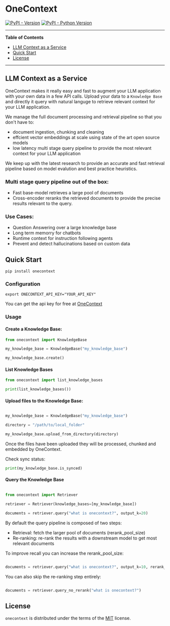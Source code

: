 # OneContext

[![PyPI - Version](https://img.shields.io/pypi/v/onecontext.svg)](https://pypi.org/project/onecontext)
[![PyPI - Python Version](https://img.shields.io/pypi/pyversions/onecontext.svg)](https://pypi.org/project/onecontext)

-----
**Table of Contents**
- [LLM Context as a Service](#llm-context-as-a-service)
- [Quick Start](#quick-start)
- [License](#license)

-----

## LLM Context as a Service

OneContext makes it really easy and fast to augment your LLM application with your own data
in a few API calls. Upload your data to a `Knowledge Base` and directly it
query with natural languge to retrieve relevant context for your LLM application.

We manage the full document processing and retrieval pipeline so that you don't have to:

- document ingestion, chunking and cleaning
- effcient vector embeddings at scale using state of the art open source models
- low latency multi stage query pipeline to provide the most relevant context
for your LLM application

We keep up with the latest research to provide an accurate and fast retrieval pipeline
based on model evalution and best practice heuristics.

### Multi stage query pipeline out of the box:
- Fast base-model retrieves a large pool of documents
- Cross-encoder reranks the retrieved documents to provide the precise
results relevant to the query.

### Use Cases:
- Question Answering over a large knowledge base
- Long term memorry for chatbots
- Runtime context for instruction following agents
- Prevent and detect hallucinations based on custom data


## Quick Start

```console
pip install onecontext
```

### Configuration

    export ONECONTEXT_API_KEY="YOUR_API_KEY"

You can get the api key for free at  [OneContext](https://www.onecontext.ai)

### Usage

#### Create a Knowledge Base:

```python
from onecontext import KnowledgeBase

my_knowledge_base = KnowledgeBase("my_knowledge_base")

my_knowledge_base.create()

```

#### List Knowledge Bases


```python
from onecontext import list_knowledge_bases

print(list_knowledge_bases())

```

#### Upload files to the Knowledge Base:

```python

my_knowledge_base = KnowledgeBase("my_knowledge_base")

directory = "/path/to/local_folder"

my_knowledge_base.upload_from_directory(directory)
```

Once the files have been uploaded they will be processed, chunked
and embedded by OneContext.

Check sync status:

```python
print(my_knowledge_base.is_synced)
```

#### Query the Knowledge Base


```python

from onecontext import Retriever

retriever = Retriever(knowledge_bases=[my_knowledge_base])

documents = retriever.query("what is onecontext?", output_k=20)

```

By default the query pipeline is composed of two steps:

- Retrieval: fetch the larger pool of documents (rerank_pool_size)
- Re-ranking: re-rank the results with a downstream model to get most relevant documents

To improve recall you can increase the rerank_pool_size:

```python

documents = retriever.query("what is onecontext?", output_k=10, rerank_pool_size=80)

```

You can also skip the re-ranking step entirely:

```python

documents = retriever.query_no_rerank("what is onecontext?")

```

## License

`onecontext` is distributed under the terms of the [MIT](https://spdx.org/licenses/MIT.html) license.

